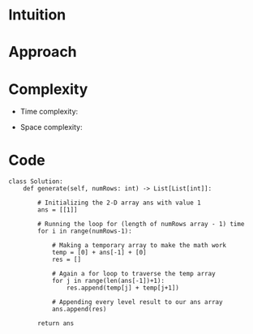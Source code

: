 # Intuition
<!-- Describe your first thoughts on how to solve this problem. -->

# Approach
<!-- Describe your approach to solving the problem. -->

# Complexity
- Time complexity:
<!-- Add your time complexity here, e.g. $$O(n)$$ -->

- Space complexity:
<!-- Add your space complexity here, e.g. $$O(n)$$ -->

# Code
```
class Solution:
    def generate(self, numRows: int) -> List[List[int]]:

        # Initializing the 2-D array ans with value 1
        ans = [[1]]

        # Running the loop for (length of numRows array - 1) time 
        for i in range(numRows-1):

            # Making a temporary array to make the math work 
            temp = [0] + ans[-1] + [0]
            res = []

            # Again a for loop to traverse the temp array 
            for j in range(len(ans[-1])+1):
                res.append(temp[j] + temp[j+1])

            # Appending every level result to our ans array
            ans.append(res)

        return ans
```